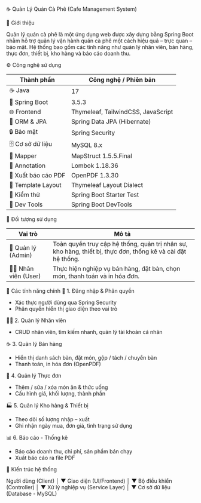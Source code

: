 ☕ Quản Lý Quán Cà Phê (Cafe Management System)

📝 Giới thiệu

Quản lý quán cà phê là một ứng dụng web được xây dựng bằng Spring Boot nhằm hỗ trợ quản lý vận hành quán cà phê một cách hiệu quả – trực quan – bảo mật.
Hệ thống bao gồm các tính năng như quản lý nhân viên, bán hàng, thực đơn, thiết bị, kho hàng và báo cáo doanh thu.

⚙️ Công nghệ sử dụng

| Thành phần          | Công nghệ / Phiên bản              |
| ------------------- | ---------------------------------- |
| ☕ Java              | 17                                 |
| 🚀 Spring Boot      | 3.5.3                              |
| 🌐 Frontend         | Thymeleaf, TailwindCSS, JavaScript |
| 🧩 ORM & JPA        | Spring Data JPA (Hibernate)        |
| 🔒 Bảo mật          | Spring Security                    |
| 🗄️ Cơ sở dữ liệu   | MySQL 8.x                          |
| 🧠 Mapper           | MapStruct 1.5.5.Final              |
| 🧰 Annotation       | Lombok 1.18.36                     |
| 🧾 Xuất báo cáo PDF | OpenPDF 1.3.30                     |
| 🧩 Template Layout  | Thymeleaf Layout Dialect           |
| 🧪 Kiểm thử         | Spring Boot Starter Test           |
| 🔄 Dev Tools        | Spring Boot DevTools               |

👥 Đối tượng sử dụng

| Vai trò                | Mô tả                                                                                                       |
| ---------------------- | ----------------------------------------------------------------------------------------------------------- |
| 👑 Quản lý (Admin)     | Toàn quyền truy cập hệ thống, quản trị nhân sự, kho hàng, thiết bị, thực đơn, thống kê và cài đặt hệ thống. |
| 👨‍🍳 Nhân viên (User) | Thực hiện nghiệp vụ bán hàng, đặt bàn, chọn món, thanh toán và in hóa đơn.                                  |

🧩 Các tính năng chính
🔐 1. Đăng nhập & Phân quyền

* Xác thực người dùng qua Spring Security
* Phân quyền hiển thị giao diện theo vai trò

👩‍💼 2. Quản lý Nhân viên

* CRUD nhân viên, tìm kiếm nhanh, quản lý tài khoản cá nhân

☕ 3. Quản lý Bán hàng

* Hiển thị danh sách bàn, đặt món, gộp / tách / chuyển bàn
* Thanh toán, in hóa đơn (OpenPDF)

🧾 4. Quản lý Thực đơn

* Thêm / sửa / xóa món ăn & thức uống
* Cấu hình giá, khối lượng, thành phần

🏭 5. Quản lý Kho hàng & Thiết bị

* Theo dõi số lượng nhập – xuất
* Ghi nhận ngày mua, đơn giá, tình trạng sử dụng

📊 6. Báo cáo - Thống kê

* Báo cáo doanh thu, chi phí, sản phẩm bán chạy
* Xuất báo cáo ra file PDF

🧠 Kiến trúc hệ thống

Người dùng (Client)
        │
        ▼
Giao diện (UI/Frontend)
        │
        ▼
Bộ điều khiển (Controller)
        │
        ▼
Xử lý nghiệp vụ (Service Layer)
        │
        ▼
Cơ sở dữ liệu (Database - MySQL)
